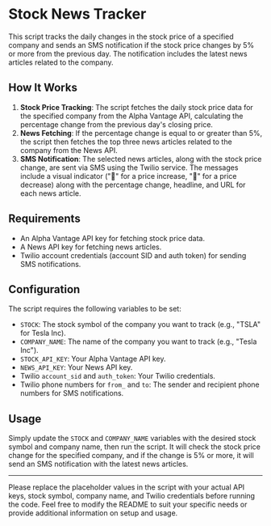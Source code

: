 # Stock News Tracker

This script tracks the daily changes in the stock price of a specified company and sends an SMS notification if the stock price changes by 5% or more from the previous day. The notification includes the latest news articles related to the company.

## How It Works

1. **Stock Price Tracking**: The script fetches the daily stock price data for the specified company from the Alpha Vantage API, calculating the percentage change from the previous day's closing price.
2. **News Fetching**: If the percentage change is equal to or greater than 5%, the script then fetches the top three news articles related to the company from the News API.
3. **SMS Notification**: The selected news articles, along with the stock price change, are sent via SMS using the Twilio service. The messages include a visual indicator ("🔺" for a price increase, "🔻" for a price decrease) along with the percentage change, headline, and URL for each news article.

## Requirements

- An Alpha Vantage API key for fetching stock price data.
- A News API key for fetching news articles.
- Twilio account credentials (account SID and auth token) for sending SMS notifications.

## Configuration

The script requires the following variables to be set:

- `STOCK`: The stock symbol of the company you want to track (e.g., "TSLA" for Tesla Inc).
- `COMPANY_NAME`: The name of the company you want to track (e.g., "Tesla Inc").
- `STOCK_API_KEY`: Your Alpha Vantage API key.
- `NEWS_API_KEY`: Your News API key.
- Twilio `account_sid` and `auth_token`: Your Twilio credentials.
- Twilio phone numbers for `from_` and `to`: The sender and recipient phone numbers for SMS notifications.

## Usage

Simply update the `STOCK` and `COMPANY_NAME` variables with the desired stock symbol and company name, then run the script. It will check the stock price change for the specified company, and if the change is 5% or more, it will send an SMS notification with the latest news articles.

---

Please replace the placeholder values in the script with your actual API keys, stock symbol, company name, and Twilio credentials before running the code. Feel free to modify the README to suit your specific needs or provide additional information on setup and usage.
